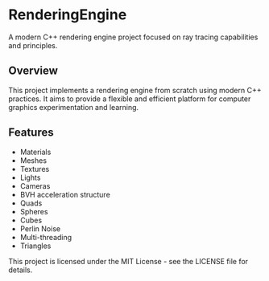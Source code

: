 # RenderingEngine

A modern C++ rendering engine project focused on ray tracing capabilities and principles.

## Overview

This project implements a rendering engine from scratch using modern C++ practices. It aims to provide a flexible and efficient platform for computer graphics experimentation and learning.

## Features

- Materials
- Meshes
- Textures
- Lights
- Cameras
- BVH acceleration structure
- Quads
- Spheres
- Cubes
- Perlin Noise
- Multi-threading
- Triangles


This project is licensed under the MIT License - see the LICENSE file for details.
